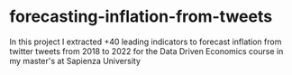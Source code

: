 # forecasting-inflation-from-tweets
In this project I extracted +40 leading indicators to forecast inflation from twitter tweets from 2018 to 2022 for the Data Driven Economics course in my master's at Sapienza University

